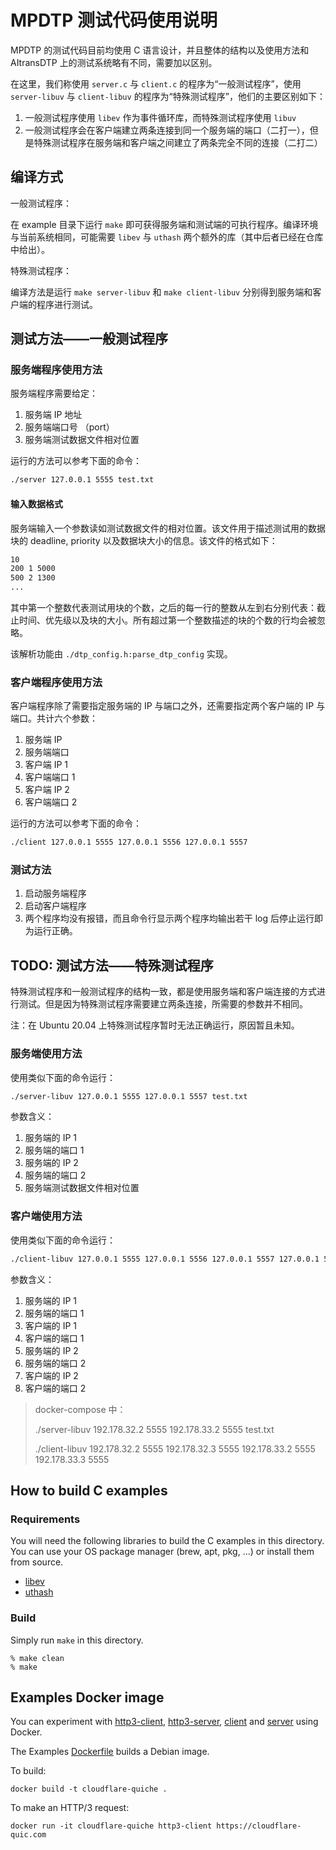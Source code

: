 # MPDTP 测试代码使用说明

MPDTP 的测试代码目前均使用 C 语言设计，并且整体的结构以及使用方法和 AItransDTP 上的测试系统略有不同，需要加以区别。

在这里，我们称使用 `server.c` 与 `client.c` 的程序为“一般测试程序”，使用 `server-libuv` 与 `client-libuv` 的程序为“特殊测试程序”，他们的主要区别如下：

1. 一般测试程序使用 `libev` 作为事件循环库，而特殊测试程序使用 `libuv`
2. 一般测试程序会在客户端建立两条连接到同一个服务端的端口（二打一），但是特殊测试程序在服务端和客户端之间建立了两条完全不同的连接（二打二）

## 编译方式

一般测试程序：

在 example 目录下运行 `make` 即可获得服务端和测试端的可执行程序。编译环境与当前系统相同，可能需要 `libev` 与 `uthash` 两个额外的库（其中后者已经在仓库中给出）。

特殊测试程序：

编译方法是运行 `make server-libuv` 和 `make client-libuv` 分别得到服务端和客户端的程序进行测试。

## 测试方法——一般测试程序

### 服务端程序使用方法

服务端程序需要给定：

1. 服务端 IP 地址
2. 服务端端口号 （port）
3. 服务端测试数据文件相对位置

运行的方法可以参考下面的命令：

```bash
./server 127.0.0.1 5555 test.txt
```

#### 输入数据格式

服务端输入一个参数读如测试数据文件的相对位置。该文件用于描述测试用的数据块的 deadline, priority 以及数据块大小的信息。该文件的格式如下：

```txt
10
200 1 5000
500 2 1300
...
```

其中第一个整数代表测试用块的个数，之后的每一行的整数从左到右分别代表：截止时间、优先级以及块的大小。所有超过第一个整数描述的块的个数的行均会被忽略。

该解析功能由 `./dtp_config.h:parse_dtp_config` 实现。

### 客户端程序使用方法

客户端程序除了需要指定服务端的 IP 与端口之外，还需要指定两个客户端的 IP 与端口。共计六个参数：

1. 服务端 IP
2. 服务端端口
3. 客户端 IP 1
4. 客户端端口 1
5. 客户端 IP 2
6. 客户端端口 2

运行的方法可以参考下面的命令：

```bash
./client 127.0.0.1 5555 127.0.0.1 5556 127.0.0.1 5557
```

### 测试方法

1. 启动服务端程序
2. 启动客户端程序
3. 两个程序均没有报错，而且命令行显示两个程序均输出若干 log 后停止运行即为运行正确。

## TODO: 测试方法——特殊测试程序

特殊测试程序和一般测试程序的结构一致，都是使用服务端和客户端连接的方式进行测试。但是因为特殊测试程序需要建立两条连接，所需要的参数并不相同。

注：在 Ubuntu 20.04 上特殊测试程序暂时无法正确运行，原因暂且未知。

### 服务端使用方法

使用类似下面的命令运行：

```bash
./server-libuv 127.0.0.1 5555 127.0.0.1 5557 test.txt
```

参数含义：

1. 服务端的 IP 1
2. 服务端的端口 1
3. 服务端的 IP 2
4. 服务端的端口 2
5. 服务端测试数据文件相对位置

### 客户端使用方法

使用类似下面的命令运行：

```bash
./client-libuv 127.0.0.1 5555 127.0.0.1 5556 127.0.0.1 5557 127.0.0.1 5558
```

参数含义：

1. 服务端的 IP 1
2. 服务端的端口 1
3. 客户端的 IP 1
4. 客户端的端口 1
5. 服务端的 IP 2
6. 服务端的端口 2
7. 客户端的 IP 2
8. 客户端的端口 2

> docker-compose 中：
>
> ./server-libuv 192.178.32.2 5555 192.178.33.2 5555 test.txt
>
> ./client-libuv 192.178.32.2 5555 192.178.32.3 5555 192.178.33.2 5555 192.178.33.3 5555

## How to build C examples

### Requirements

You will need the following libraries to build the C examples in this directory.
You can use your OS package manager (brew, apt, pkg, ...) or install them from
source.

- [libev](http://software.schmorp.de/pkg/libev.html)
- [uthash](https://troydhanson.github.io/uthash/)

### Build

Simply run `make` in this directory.

```
% make clean
% make
```

## Examples Docker image

You can experiment with [http3-client](http3-client.rs),
[http3-server](http3-server.rs), [client](client.rs) and [server](server.rs)
using Docker.

The Examples [Dockerfile](Dockerfile) builds a Debian image.

To build:

```
docker build -t cloudflare-quiche .
```

To make an HTTP/3 request:

```
docker run -it cloudflare-quiche http3-client https://cloudflare-quic.com
```
